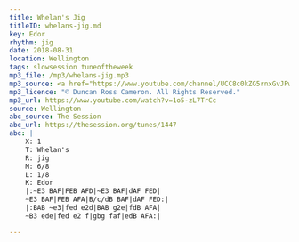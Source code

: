 ```yaml
---
title: Whelan's Jig
titleID: whelans-jig.md
key: Edor
rhythm: jig
date: 2018-08-31
location: Wellington
tags: slowsession tuneoftheweek
mp3_file: /mp3/whelans-jig.mp3
mp3_source: <a href="https://www.youtube.com/channel/UCC8c0kZG5rnxGvJPwaYvBkg">Duncan Ross Cameron</a>
mp3_licence: "© Duncan Ross Cameron. All Rights Reserved."
mp3_url: https://www.youtube.com/watch?v=1o5-zL7TrCc
source: Wellington
abc_source: The Session
abc_url: https://thesession.org/tunes/1447
abc: |
    X: 1
    T: Whelan's
    R: jig
    M: 6/8
    L: 1/8
    K: Edor
    |:~E3 BAF|FEB AFD|~E3 BAF|dAF FED|
    ~E3 BAF|FEB AFA|B/c/dB BAF|dAF FED:|
    |:BAB ~e3|fed e2d|BAB g2e|fdB AFA|
    ~B3 ede|fed e2 f|gbg faf|edB AFA:|

---
```


